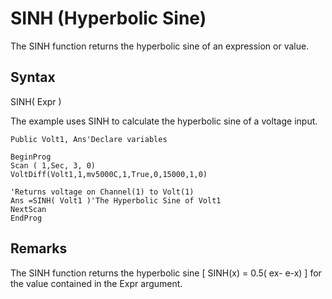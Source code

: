 # SINH (Hyperbolic Sine)

The SINH function returns the hyperbolic sine of an expression or value.

## Syntax

SINH( Expr )

The example uses SINH to calculate the hyperbolic sine of a voltage input.

```
Public Volt1, Ans'Declare variables

BeginProg
Scan ( 1,Sec, 3, 0)
VoltDiff(Volt1,1,mv5000C,1,True,0,15000,1,0)

'Returns voltage on Channel(1) to Volt(1)
Ans =SINH( Volt1 )'The Hyperbolic Sine of Volt1
NextScan
EndProg
```

## Remarks

The SINH function returns the hyperbolic sine [ SINH(x) = 0.5( ex- e-x) ] for the value contained in the Expr argument.
